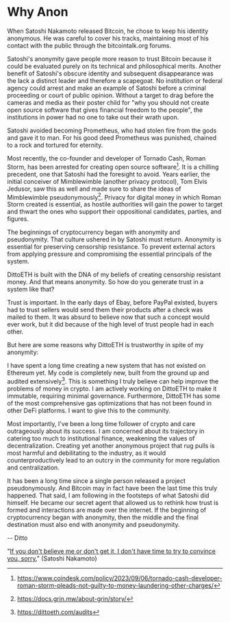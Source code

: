 <script setup>
import Author from './Author.vue'
</script>

# Why Anon

<Author  />

When Satoshi Nakamoto released Bitcoin, he chose to keep his identity anonymous. He was careful to cover his tracks, maintaining most of his contact with the public through the bitcointalk.org forums.

Satoshi's anonymity gave people more reason to trust Bitcoin because it could be evaluated purely on its technical and philosophical merits. Another benefit of Satoshi's obscure identity and subsequent disappearance was the lack a distinct leader and therefore a scapegoat. No institution or federal agency could arrest and make an example of Satoshi before a criminal proceeding or court of public opinion. Without a target to drag before the cameras and media as their poster child for "why you should not create open source software that gives financial freedom to the people", the institutions in power had no one to take out their wrath upon.

Satoshi avoided becoming Prometheus, who had stolen fire from the gods and gave it to man. For his good deed Prometheus was punished, chained to a rock and tortured for eternity.

Most recently, the co-founder and developer of Tornado Cash, Roman Storm, has been arrested for creating open source software[^1]. It is a chilling precedent, one that Satoshi had the foresight to avoid. Years earlier, the initial conceiver of Mimblewimble (another privacy protocol), Tom Elvis Jedusor, saw this as well and made sure to share the ideas of Mimblewimble pseudonymously[^2]. Privacy for digital money in which Roman Storm created is essential, as hostile authorities will gain the power to target and thwart the ones who support their oppositional candidates, parties, and figures.

The beginnings of cryptocurrency began with anonymity and pseudonymity. That culture ushered in by Satoshi must return. Anonymity is essential for preserving censorship resistance. To prevent external actors from applying pressure and compromising the essential principals of the system.

DittoETH is built with the DNA of my beliefs of creating censorship resistant money. And that means anonymity. So how do you generate trust in a system like that?

Trust is important. In the early days of Ebay, before PayPal existed, buyers had to trust sellers would send them their products after a check was mailed to them. It was absurd to believe now that such a concept would ever work, but it did because of the high level of trust people had in each other.

But here are some reasons why DittoETH is trustworthy in spite of my anonymity:

I have spent a long time creating a new system that has not existed on Ethereum yet. My code is completely new, built from the ground up and audited extensively[^3]. This is something I truly believe can help improve the problems of money in crypto. I am actively working on DittoETH to make it immutable, requiring minimal governance. Furthermore, DittoETH has some of the most comprehensive gas optimizations that has not been found in other DeFi platforms. I want to give this to the community.

Most importantly, I've been a long time follower of crypto and care outrageously about its success. I am concerned about its trajectory in catering too much to institutional finance, weakening the values of decentralization. Creating yet another anonymous project that rug pulls is most harmful and debilitating to the industry, as it would counterproductively lead to an outcry in the community for more regulation and centralization.

It has been a long time since a single person released a project pseudonymously. And Bitcoin may in fact have been the last time this truly happened. That said, I am following in the footsteps of what Satoshi did himself. He became our secret agent that allowed us to rethink how trust is formed and interactions are made over the internet. If the beginning of cryptocurrency began with anonymity, then the middle and the final destination must also end with anonymity and pseudonymity.

-- Ditto

"[If you don't believe me or don't get it, I don't have time to try to convince you, sorry.](https://bitcointalk.org/index.php?topic=532.msg6269#msg6269)" (Satoshi Nakamoto)

[^1]: https://www.coindesk.com/policy/2023/09/06/tornado-cash-developer-roman-storm-pleads-not-guilty-to-money-laundering-other-charges/
[^2]: https://docs.grin.mw/about-grin/story/
[^3]: https://dittoeth.com/audits
